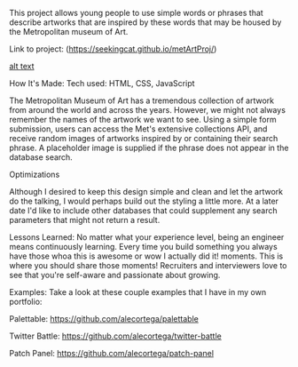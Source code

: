 This project allows young people to use simple words or phrases that describe artworks that are inspired by these words that may be housed by the Metropolitan museum of Art.

Link to project: (https://seekingcat.github.io/metArtProj/)

[alt text]([image_url](https://ibb.co/fqmpg8f))

How It's Made:
Tech used: HTML, CSS, JavaScript

The Metropolitan Museum of Art has a tremendous collection of artwork from around the world and across the years. However, we might not always remember the names of the artwork we want to see. Using a simple form submission, users can access the Met's extensive collections API, and receive random images of artworks inspired by or containing their search phrase. A placeholder image is supplied if the phrase does not appear in the database search.  

Optimizations

Although I desired to keep this design simple and clean and let the artwork do the talking, I would perhaps build out the styling a little more. At a later date I'd like to include other databases that could supplement any search parameters that might not return a result.

Lessons Learned:
No matter what your experience level, being an engineer means continuously learning. Every time you build something you always have those whoa this is awesome or wow I actually did it! moments. This is where you should share those moments! Recruiters and interviewers love to see that you're self-aware and passionate about growing.

Examples:
Take a look at these couple examples that I have in my own portfolio:

Palettable: https://github.com/alecortega/palettable

Twitter Battle: https://github.com/alecortega/twitter-battle

Patch Panel: https://github.com/alecortega/patch-panel
